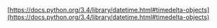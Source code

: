 [https://docs.python.org/3.4/library/datetime.html#timedelta-objects](https://docs.python.org/3.4/library/datetime.html#timedelta-objects)